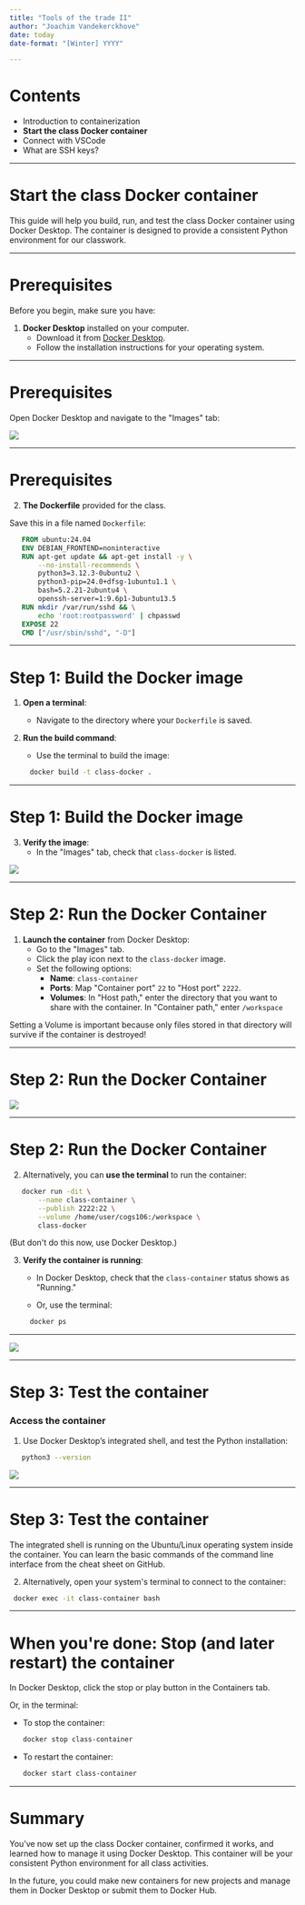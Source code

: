 ```yaml
---
title: "Tools of the trade II"
author: "Joachim Vandekerckhove"
date: today
date-format: "[Winter] YYYY"

---
```


# Contents

- Introduction to containerization
- **Start the class Docker container**
- Connect with VSCode
- What are SSH keys?

---

# Start the class Docker container

This guide will help you build, run, and test the class Docker container using Docker Desktop. The container is designed to provide a consistent Python environment for our classwork.

---

# Prerequisites

Before you begin, make sure you have:

1. **Docker Desktop** installed on your computer.
   - Download it from [Docker Desktop](https://www.docker.com/products/docker-desktop).
   - Follow the installation instructions for your operating system.

---

# Prerequisites

Open Docker Desktop and navigate to the "Images" tab:

![](../../img/docker-desktop-1.png)

---

# Prerequisites

2. **The Dockerfile** provided for the class.

Save this in a file named `Dockerfile`:

```dockerfile
   FROM ubuntu:24.04
   ENV DEBIAN_FRONTEND=noninteractive
   RUN apt-get update && apt-get install -y \
       --no-install-recommends \
       python3=3.12.3-0ubuntu2 \
       python3-pip=24.0+dfsg-1ubuntu1.1 \
       bash=5.2.21-2ubuntu4 \
       openssh-server=1:9.6p1-3ubuntu13.5
   RUN mkdir /var/run/sshd && \
       echo 'root:rootpassword' | chpasswd
   EXPOSE 22
   CMD ["/usr/sbin/sshd", "-D"]
```

---

# Step 1: Build the Docker image

1. **Open a terminal**:
   - Navigate to the directory where your `Dockerfile` is saved.

2. **Run the build command**:
   - Use the terminal to build the image:

```bash
     docker build -t class-docker .
```

---

# Step 1: Build the Docker image

3. **Verify the image**:
   - In the "Images" tab, check that `class-docker` is listed.

![](../../img/docker-desktop-2.png)

---

# Step 2: Run the Docker Container

1. **Launch the container** from Docker Desktop:
   - Go to the "Images" tab.
   - Click the play icon next to the `class-docker` image.
   - Set the following options:
     - **Name**: `class-container`
     - **Ports**: Map "Container port" `22` to "Host port" `2222`.
     - **Volumes**: In "Host path," enter the directory that you want to share with the container.  In "Container path," enter `/workspace`

Setting a Volume is important because only files stored in that directory will survive if the container is destroyed!

---

# Step 2: Run the Docker Container

![](../../img/docker-desktop-3.png)

---

# Step 2: Run the Docker Container

2. Alternatively, you can **use the terminal** to run the container:

```bash
   docker run -dit \
       --name class-container \
       --publish 2222:22 \
       --volume /home/user/cogs106:/workspace \
       class-docker
```
(But don't do this now, use Docker Desktop.)

3. **Verify the container is running**:
   - In Docker Desktop, check that the `class-container` status shows as "Running."

   - Or, use the terminal:

```bash
     docker ps
```

---

![](../../img/docker-desktop-4.png)

---

# Step 3: Test the container

### Access the container

1. Use Docker Desktop’s integrated shell, and test the Python installation:

```bash
   python3 --version
```

![](../../img/docker-desktop-5.png)

---

# Step 3: Test the container

The integrated shell is running on the Ubuntu/Linux operating system inside the container.  You can learn the basic commands of the command line interface from the cheat sheet on GitHub.

2. Alternatively, open your system's terminal to connect to the container:
 
  ```bash
   docker exec -it class-container bash
   ```


---

# When you're done: Stop (and later restart) the container

In Docker Desktop, click the stop or play button in the Containers tab.

Or, in the terminal:

- To stop the container:

  ```bash
  docker stop class-container
  ```

- To restart the container:
 
  ```bash
  docker start class-container
  ```

---

# Summary

You’ve now set up the class Docker container, confirmed it works, and learned how to manage it using Docker Desktop. This container will be your consistent Python environment for all class activities.

In the future, you could make new containers for new projects and manage them in Docker Desktop or submit them to Docker Hub.



